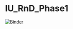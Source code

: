# IU_RnD_Phase1
[![Binder](https://mybinder.org/badge_logo.svg)](https://mybinder.org/v2/git/https%3A%2F%2Fgithub.com%2FHCGrit%2FIU_RnD_Phase1/0e5bf42bd7e9b2b30b23b7c8b26a820231f64b56)
